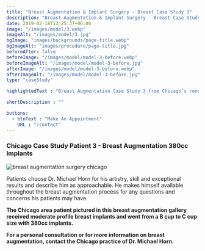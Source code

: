 ```yaml
---
title: "Breast Augmentation & Implant Surgery - Breast Case Study 3"
description: "Breast Augmentation & Implant Surgery - Breast Case Study 3"
date: 2019-02-18T13:25:37+06:00
image: "/images/model/3.webp"
imageAlt: "/images/model/3.jpg"
bgImage: "images/backgrounds/page-title.webp"
bgImageAlt: "images/procedure/page-title.jpg"
beforeAfter: false
beforeImage: "/images/model/model-3-before.webp"
beforeImageAlt: "/images/model/model-3-before.jpg"
afterImage: "/images/model/model-3-before.webp"
afterImageAlt: "/images/model/model-3-before.jpg"
type: "caseStudy"

highlightedText : "Breast Augmentation Case Study 3 from Chicago’s renowned breast augmentation surgeon Dr. Michael A. Horn, M.D. - Results you'll be proud of."

shortDescription : ""

buttons:
  - btnText : "Make An Appointment"
    URL : "/contact"
---
```

### Chicago Case Study Patient 3 - Breast Augmentation 380cc Implants
![breast augmentation surgery chicago](../../images/model/model-3-page.jpg "moderate profile breast implant")

Patients choose Dr. Michael Horn for his artistry, skill and exceptional results and describe him as approachable. He makes himself available throughout the breast augmentation process for any questions and concerns his patients may have.

<b>The Chicago area patient pictured in this breast augmentation gallery received moderate profile breast implants and went from a B cup to C cup size with 380cc implants.

For a personal consultation or for more information on breast augmentation, contact the Chicago practice of Dr. Michael Horn.</b>


